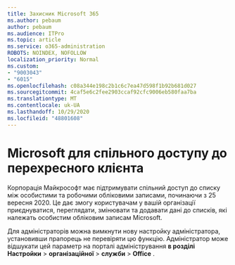 ```yaml
---
title: Захисник Microsoft 365
ms.author: pebaum
author: pebaum
ms.audience: ITPro
ms.topic: article
ms.service: o365-administration
ROBOTS: NOINDEX, NOFOLLOW
localization_priority: Normal
ms.custom:
- "9003043"
- "6015"
ms.openlocfilehash: c08a344e198c2b1c6c7ea47d598f1b92b681d027
ms.sourcegitcommit: 4caf5e6c2fee2903ccaf92cfc9006eb580faa7ba
ms.translationtype: MT
ms.contentlocale: uk-UA
ms.lasthandoff: 10/29/2020
ms.locfileid: "48801608"
---
```

# <a name="microsoft-to-do-cross-tenant-sharing"></a>Microsoft для спільного доступу до перехресного клієнта

Корпорація Майкрософт має підтримувати спільний доступ до списку між особистими та робочими обліковими записами, починаючи з 25 вересня 2020. Це дає змогу користувачам у вашій організації приєднуватися, переглядати, змінювати та додавати дані до списків, які належать особистим обліковим записам Microsoft.

Для адміністраторів можна вимкнути нову настройку адміністратора, установивши прапорець не перевіряти цю функцію.
Адміністратор може відшукати цей параметр на порталі адміністрування **в розділі Настройки**  >  **організаційної**  >  **служби**  >  **Office** .
